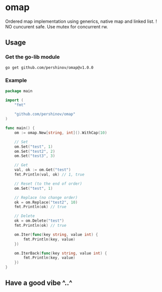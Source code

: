 # omap

Ordered map implementation using generics, native map and linked list.
! NO cuncurent safe. Use mutex for concurrent rw.

## Usage

### Get the go-lib module

```bash
go get github.com/pershinov/omap@v1.0.0
```

### Example
```go
package main

import (
	"fmt"
	
	"github.com/pershinov/omap"
)

func main() {
	om := omap.New[string, int]().WithCap(10)

	// Set
	om.Set("test", 1)
	om.Set("test2", 2)
	om.Set("test3", 3)

	// Get
	val, ok := om.Get("test")
	fmt.Println(val, ok) // 1, true

	// Reset (to the end of order)
	om.Set("test", 1)

	// Replace (no change order)
	ok = om.Replace("test2", 10)
	fmt.Println(ok) // true

	// Delete
	ok = om.Delete("test")
	fmt.Println(ok) // true

	om.Iter(func(key string, value int) {
		fmt.Println(key, value)
	})

	om.IterBack(func(key string, value int) {
		fmt.Println(key, value)
	})
}

```

## Have a good vibe ^..^